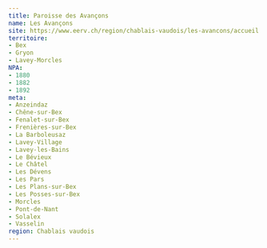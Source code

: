 ```yaml
---
title: Paroisse des Avançons
name: Les Avançons
site: https://www.eerv.ch/region/chablais-vaudois/les-avancons/accueil
territoire:
- Bex
- Gryon
- Lavey-Morcles
NPA:
- 1880
- 1882
- 1892
meta:
- Anzeindaz
- Chêne-sur-Bex
- Fenalet-sur-Bex
- Frenières-sur-Bex
- La Barboleusaz
- Lavey-Village
- Lavey-les-Bains
- Le Bévieux
- Le Châtel
- Les Dévens
- Les Pars
- Les Plans-sur-Bex
- Les Posses-sur-Bex
- Morcles
- Pont-de-Nant
- Solalex
- Vasselin
region: Chablais vaudois
---
```

